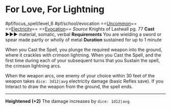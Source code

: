 # For Love, For Lightning
#pf/focus_spell/level_6 #pf/school/evocation 
==[Uncommon](../../../Traits/Uncommon.md)== ==[Electricity](../../../Traits/Electricity.md)== ==[Evocation](../../../Traits/Evocation.md)==
*Source* Knights of Lastwall pg. 77
**Cast** ►►► material, somatic, verbal
**Requirements** You are wielding a sword or spear made partly or wholly of metal
**Duration** sustained for up to 1 minute

When you Cast the Spell, you plunge the required weapon into the ground, where it crackles with crimson lightning. When you Cast the Spell, and the first time during each of your subsequent turns that you Sustain the spell, the crimson lightning arcs. 

When the weapon arcs, one enemy of your choice within 30 feet of the weapon takes `dice: 3d12|avg` electricity damage (basic Reflex save). If you Interact to draw the weapon from the ground, the spell 
ends.

<hr>

**Heightened (+2)** The damage increases by `dice: 1d12|avg`.